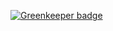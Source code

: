 

[![Greenkeeper badge](https://badges.greenkeeper.io/mikeal/funcstream.svg)](https://greenkeeper.io/)